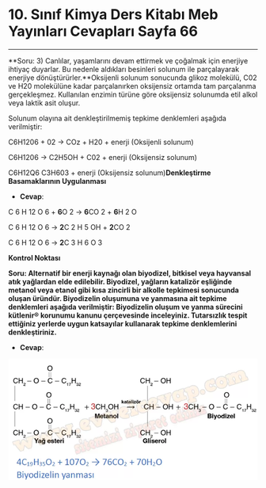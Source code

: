 # 10. Sınıf Kimya Ders Kitabı Meb Yayınları Cevapları Sayfa 66

---

**Soru: 3) Canlılar, yaşamlarını devam ettirmek ve çoğalmak için enerjiye ihtiyaç duyarlar. Bu nedenle aldıkları besinleri solunum ile parçalayarak enerjiye dönüştürürler.**Oksijenli solunum sonucunda glikoz molekülü, C02 ve H20 molekülüne kadar parçalanırken oksijensiz ortamda tam parçalanma gerçekleşmez. Kullanılan enzimin türüne göre oksijensiz solunumda etil alkol veya laktik asit oluşur.

 Solunum olayına ait denkleştirilmemiş tepkime denklemleri aşağıda verilmiştir:

 C6H1206 + 02 → COz + H20 + enerji (Oksijenli solunum)

 C6H1206 → C2H5OH + C02 + enerji (Oksijensiz solunum)

 C6H12Q6 C3H603 + enerji (Oksijensiz solunum)**Denkleştirme Basamaklarının Uygulanması**

-   **Cevap**:

C 6 H 12 O 6 + **6**O 2 → **6**CO 2 + **6**H 2 O

 C 6 H 12 O 6 → **2**C 2 H 5 OH + **2**CO 2

 C 6 H 12 O 6 → **2**C 3 H 6 O 3

**Kontrol Noktası**

**Soru: Alternatif bir enerji kaynağı olan biyodizel, bitkisel veya hayvansal atık yağlardan elde edilebilir. Biyodizel, yağların katalizör eşliğinde metanol veya etanol gibi kısa zincirli bir alkolle tepkimesi sonucunda oluşan üründür. Biyodizelin oluşumuna ve yanmasına ait tepkime denklemleri aşağıda verilmiştir: Biyodizelin oluşum ve yanma sürecini kütlenir® korunumu kanunu çerçevesinde inceleyiniz. Tutarsızlık tespit ettiğiniz yerlerde uygun katsayılar kullanarak tepkime denklemlerini denkleştiriniz.**

-   **Cevap**:

![Image 1](./image_1.webp)